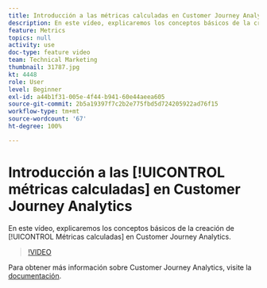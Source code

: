 ```yaml
---
title: Introducción a las métricas calculadas en Customer Journey Analytics
description: En este vídeo, explicaremos los conceptos básicos de la creación de métricas calculadas en Customer Journey Analytics de Adobe.
feature: Metrics
topics: null
activity: use
doc-type: feature video
team: Technical Marketing
thumbnail: 31787.jpg
kt: 4448
role: User
level: Beginner
exl-id: a44b1f31-005e-4f44-b941-60e44aeea605
source-git-commit: 2b5a19397f7c2b2e775fbd5d724205922ad76f15
workflow-type: tm+mt
source-wordcount: '67'
ht-degree: 100%

---
```


# Introducción a las [!UICONTROL métricas calculadas] en Customer Journey Analytics

En este vídeo, explicaremos los conceptos básicos de la creación de [!UICONTROL Métricas calculadas] en Customer Journey Analytics.

>[!VIDEO](https://video.tv.adobe.com/v/31787/?quality=12)

Para obtener más información sobre Customer Journey Analytics, visite la [documentación](https://docs.adobe.com/content/help/es-ES/analytics-platform/using/cja-landing.html).
